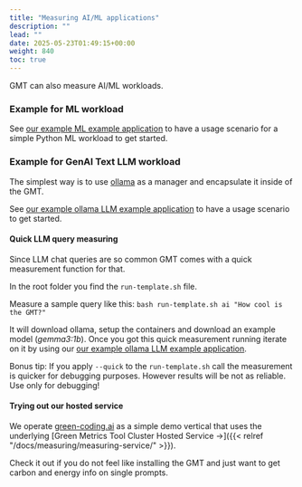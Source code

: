 ```yaml
---
title: "Measuring AI/ML applications"
description: ""
lead: ""
date: 2025-05-23T01:49:15+00:00
weight: 840
toc: true
---
```


GMT can also measure AI/ML workloads.

### Example for ML workload

See [our example ML example application](https://github.com/green-coding-solutions/example-applications/tree/main/ml-model) to have a usage scenario for a simple Python ML workload to get started.

### Example for GenAI Text LLM workload

The simplest way is to use [ollama](https://ollama.com) as a manager and encapsulate it inside of the GMT.

See [our example ollama LLM example application](https://github.com/green-coding-solutions/example-applications/tree/main/ai-model) to have a usage scenario to get started.

#### Quick LLM query measuring

Since LLM chat queries are so common GMT comes with a quick measurement function for that.

In the root folder you find the `run-template.sh` file.

Measure a sample query like this: `bash run-template.sh ai "How cool is the GMT?"`

It will download ollama, setup the containers and download an example model (*gemma3:1b*). Once you got this quick measurement running iterate on it by using our [our example ollama LLM example application](https://github.com/green-coding-solutions/example-applications/tree/main/ai-model).

Bonus tip: If you apply `--quick` to the `run-template.sh` call the measurement is quicker for debugging purposes. However results will be not as reliable. Use only for debugging!

#### Trying out our hosted service

We operate [green-coding.ai](https://green-coding.ai) as a simple demo vertical that uses the underlying [Green Metrics Tool Cluster Hosted Service →]({{< relref "/docs/measuring/measuring-service/" >}}).

Check it out if you do not feel like installing the GMT and just want to get carbon and energy info on single prompts.